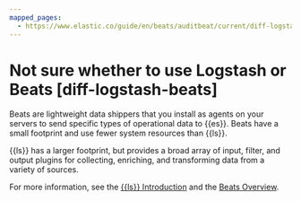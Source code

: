 ```yaml
---
mapped_pages:
  - https://www.elastic.co/guide/en/beats/auditbeat/current/diff-logstash-beats.html
---
```


# Not sure whether to use Logstash or Beats [diff-logstash-beats]

Beats are lightweight data shippers that you install as agents on your servers to send specific types of operational data to {{es}}. Beats have a small footprint and use fewer system resources than {{ls}}.

{{ls}} has a larger footprint, but provides a broad array of input, filter, and output plugins for collecting, enriching, and transforming data from a variety of sources.

For more information, see the [{{ls}} Introduction](logstash://docs/reference/index.md) and the [Beats Overview](/reference/index.md).

